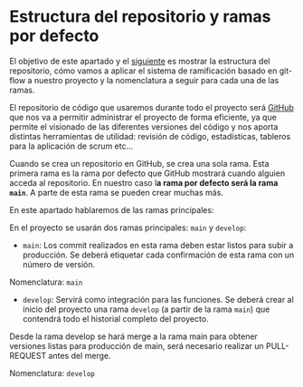 # Estructura del repositorio y ramas por defecto

El objetivo de este apartado y el [siguiente]() es mostrar la estructura del repositorio, cómo vamos a aplicar el sistema de ramificación basado en git-flow a nuestro proyecto y la nomenclatura a seguir para cada una de las ramas.

El repositorio de código que usaremos durante todo el proyecto será [GitHub](https://github.com/) que nos va a permitir administrar el proyecto de forma eficiente, ya que permite el visionado de las diferentes versiones del código y nos aporta distintas herramientas de utilidad: revisión de código, estadísticas, tableros para la aplicación de scrum etc…

Cuando se crea un  repositorio en GitHub, se crea una sola rama. Esta primera rama es la rama por defecto que GitHub mostrará cuando alguien acceda al repositorio. En nuestro caso l**a rama por defecto será la rama `main`**. A parte de esta rama se pueden crear muchas más.

En este apartado hablaremos de las ramas principales:

En el proyecto se usarán dos ramas principales: `main` y `develop`:

- `main`: Los commit realizados en esta rama deben estar listos para subir a producción. Se deberá etiquetar cada confirmación de esta rama con un número de versión.

Nomenclatura: `main`

- `develop`: Servirá como integración para las funciones. Se deberá crear al inicio del proyecto una rama `develop` (a partir de la rama `main`) que contendrá todo el historial completo del proyecto.

[comment]: <> (Esto hay que revisarlo)

Desde la rama develop se hará merge a la rama main para obtener versiones listas para producción  de main, será necesario realizar un PULL-REQUEST antes del merge.

Nomenclatura: `develop`
